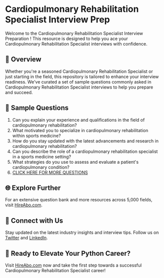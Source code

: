 # Cardiopulmonary Rehabilitation Specialist Interview Prep

Welcome to the Cardiopulmonary Rehabilitation Specialist Interview Preparation ! This resource is designed to help you ace your Cardiopulmonary Rehabilitation Specialist interviews with confidence.

## 🚀 Overview

Whether you're a seasoned Cardiopulmonary Rehabilitation Specialist or just starting in the field, this repository is tailored to enhance your interview readiness. We've curated a set of sample questions commonly asked in Cardiopulmonary Rehabilitation Specialist interviews to help you prepare and succeed.

## 📝 Sample Questions

1. Can you explain your experience and qualifications in the field of cardiopulmonary rehabilitation?
2. What motivated you to specialize in cardiopulmonary rehabilitation within sports medicine?
3. How do you stay updated with the latest advancements and research in cardiopulmonary rehabilitation?
4. Can you describe the role of a cardiopulmonary rehabilitation specialist in a sports medicine setting?
5. What strategies do you use to assess and evaluate a patient's cardiopulmonary condition?
6. [CLICK HERE FOR MORE QUESTIONS](https://hireabo.com/job/15_1_13/Cardiopulmonary%20Rehabilitation%20Specialist)

## 🌐 Explore Further

For an extensive question bank and more resources across 5,000 fields, visit [HireAbo.com](https://www.hireabo.com).

## 📱 Connect with Us

Stay updated on the latest industry insights and interview tips. Follow us on [Twitter](https://twitter.com/hireabo) and [LinkedIn](https://www.linkedin.com/in/hire-abo-3609972a8/).

## 🚀 Ready to Elevate Your Python Career?

Visit [HireAbo.com](https://www.hireabo.com) now and take the first step towards a successful Cardiopulmonary Rehabilitation Specialist career!